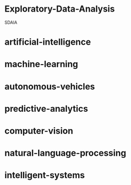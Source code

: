 # Exploratory-Data-Analysis
SDAIA
# artificial-intelligence
# machine-learning
# autonomous-vehicles
# predictive-analytics
# computer-vision
# natural-language-processing
# intelligent-systems
